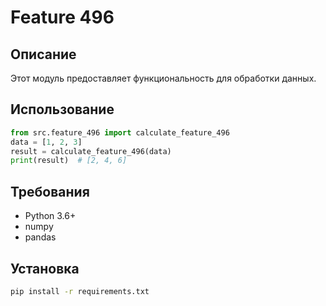 # Feature 496
## Описание
Этот модуль предоставляет функциональность для обработки данных.
## Использование
```python
from src.feature_496 import calculate_feature_496
data = [1, 2, 3]
result = calculate_feature_496(data)
print(result)  # [2, 4, 6]
```
## Требования
- Python 3.6+
- numpy
- pandas
## Установка
```bash
pip install -r requirements.txt
```